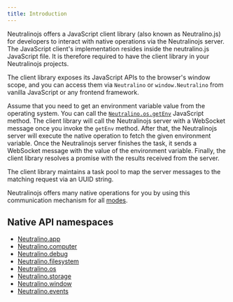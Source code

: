 ```yaml
---
title: Introduction
---
```


Neutralinojs offers a JavaScript client library (also known as Neutralino.js) for developers to interact 
with native operations via the Neutralinojs server. 
The JavaScript client's implementation resides inside the neutralino.js JavaScript file. 
It is therefore required to have the client library in your Neutralinojs projects. 

The client library exposes its JavaScript APIs to the browser's window scope, and you can access them 
via `Neutralino` or `window.Neutralino` from vanilla JavaScript or any frontend framework.

Assume that you need to get an environment variable value from the operating system. You can call the 
[`Neutralino.os.getEnv`](../api/os#osgetenvkey) 
JavaScript method. The client library will call the Neutralinojs server with a WebSocket message once you invoke 
the `getEnv` method. After that, the Neutralinojs server will execute the native operation to fetch the given 
environment variable. 
Once the Neutralinojs server finishes the task, it sends a WebSocket message with the value of the environment variable. 
Finally, the client library resolves a promise with the results received from the server.

The client library maintains a task pool to map the server messages to the matching request via an UUID string.

Neutralinojs offers many native operations for you by using this communication mechanism for all [modes](../configuration/modes).

## Native API namespaces

- [Neutralino.app](app)
- [Neutralino.computer](computer)
- [Neutralino.debug](debug)
- [Neutralino.filesystem](filesystem)
- [Neutralino.os](os)
- [Neutralino.storage](storage)
- [Neutralino.window](window)
- [Neutralino.events](events)
